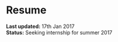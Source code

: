 # Resume

<b>Last updated:</b> 17th Jan 2017 <br />
<b>Status:</b> Seeking internship for summer 2017
